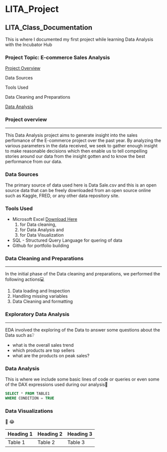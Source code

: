 # LITA_Project
## LITA_Class_Documentation
This is where I documented my first project while learning Data Analysis with the Incubator Hub
### Project Topic: E-commerce Sales Analysis

[Project Overview](#project-overview)

Data Sources

Tools Used

Data Cleaning and Preparations

[Data Analysis](#data-analysis)

### Project overview
---
This Data Analysis project aims to generate insight into the sales perfomance of the E-commerce project over the past year. By analyzing the various parameters in the data received, we seek to gather enough insight to make reasonable decisions which then enable us to tell compelling stories around our data from the insight gotten and to know the best performance from our data.

### Data Sources
The primary source of data used here is Data Sale.csv and this is an open source data that can be freely downloaded from an open source online such as Kaggle, FRED, or any other data repository site. 

### Tools Used
- Microsoft Excel [Download Here](https://www.microsoft.com)
    1. for Data cleaning,
    2. for Data Analysis and
    3. for Data Visualization
- SQL - Structured Query Language for quering of data 
- Github for portfolio building

### Data Cleaning and Preparations
---
In the initial phase of the Data cleaning and preparations, we performed the following actions💻
1. Data loading and Inspection
2. Handling missing variables
3. Data Cleaning and formatting

### Exploratory Data Analysis
---

EDA involved the exploring of the Data to answer some questions about the Data such as❔
- what is the overall sales trend
- which products are top sellers
- what are the products on peak sales?

### Data Analysis
This is where we include some basic lines of code or queries or even some of the DAX expressions used during our analysis🤔

```SQL
SELECT * FROM TABLE1
WHERE CONDITION = TRUE
```

### Data Visualizations

💠
😂

|Heading 1|Heading 2|Heading 3|
|--------|----------|---------|
|Table 1|Table 2|Table 3|
